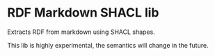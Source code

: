 # RDF Markdown SHACL lib

Extracts RDF from markdown using SHACL shapes.

This lib is highly experimental, the semantics will change in the future.
